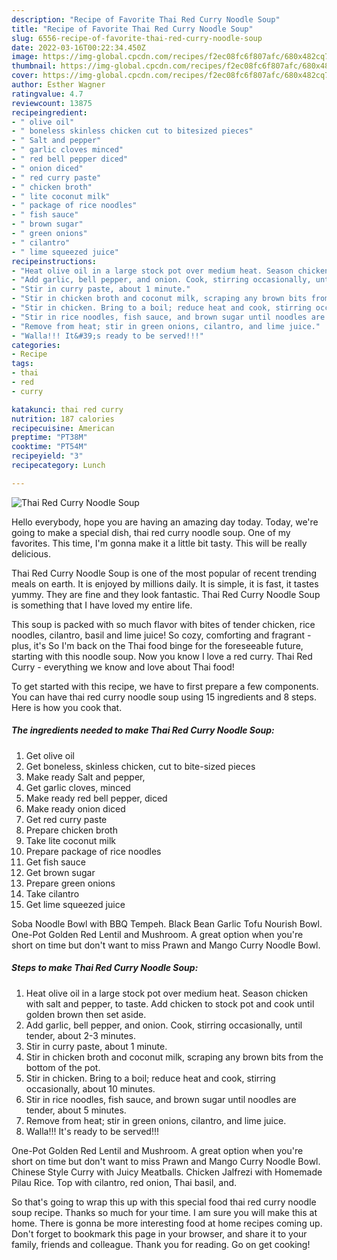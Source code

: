 ```yaml
---
description: "Recipe of Favorite Thai Red Curry Noodle Soup"
title: "Recipe of Favorite Thai Red Curry Noodle Soup"
slug: 6556-recipe-of-favorite-thai-red-curry-noodle-soup
date: 2022-03-16T00:22:34.450Z
image: https://img-global.cpcdn.com/recipes/f2ec08fc6f807afc/680x482cq70/thai-red-curry-noodle-soup-recipe-main-photo.jpg
thumbnail: https://img-global.cpcdn.com/recipes/f2ec08fc6f807afc/680x482cq70/thai-red-curry-noodle-soup-recipe-main-photo.jpg
cover: https://img-global.cpcdn.com/recipes/f2ec08fc6f807afc/680x482cq70/thai-red-curry-noodle-soup-recipe-main-photo.jpg
author: Esther Wagner
ratingvalue: 4.7
reviewcount: 13875
recipeingredient:
- " olive oil"
- " boneless skinless chicken cut to bitesized pieces"
- " Salt and pepper"
- " garlic cloves minced"
- " red bell pepper diced"
- " onion diced"
- " red curry paste"
- " chicken broth"
- " lite coconut milk"
- " package of rice noodles"
- " fish sauce"
- " brown sugar"
- " green onions"
- " cilantro"
- " lime squeezed juice"
recipeinstructions:
- "Heat olive oil in a large stock pot over medium heat. Season chicken with salt and pepper, to taste. Add chicken to stock pot and cook until golden brown then set aside."
- "Add garlic, bell pepper, and onion. Cook, stirring occasionally, until tender, about 2-3 minutes."
- "Stir in curry paste, about 1 minute."
- "Stir in chicken broth and coconut milk, scraping any brown bits from the bottom of the pot."
- "Stir in chicken. Bring to a boil; reduce heat and cook, stirring occasionally, about 10 minutes."
- "Stir in rice noodles, fish sauce, and brown sugar until noodles are tender, about 5 minutes."
- "Remove from heat; stir in green onions, cilantro, and lime juice."
- "Walla!!! It&#39;s ready to be served!!!"
categories:
- Recipe
tags:
- thai
- red
- curry

katakunci: thai red curry 
nutrition: 187 calories
recipecuisine: American
preptime: "PT38M"
cooktime: "PT54M"
recipeyield: "3"
recipecategory: Lunch

---
```



![Thai Red Curry Noodle Soup](https://img-global.cpcdn.com/recipes/f2ec08fc6f807afc/680x482cq70/thai-red-curry-noodle-soup-recipe-main-photo.jpg)

Hello everybody, hope you are having an amazing day today. Today, we're going to make a special dish, thai red curry noodle soup. One of my favorites. This time, I'm gonna make it a little bit tasty. This will be really delicious.

Thai Red Curry Noodle Soup is one of the most popular of recent trending meals on earth. It is enjoyed by millions daily. It is simple, it is fast, it tastes yummy. They are fine and they look fantastic. Thai Red Curry Noodle Soup is something that I have loved my entire life.

This soup is packed with so much flavor with bites of tender chicken, rice noodles, cilantro, basil and lime juice! So cozy, comforting and fragrant - plus, it&#39;s So I&#39;m back on the Thai food binge for the foreseeable future, starting with this noodle soup. Now you know I love a red curry. Thai Red Curry - everything we know and love about Thai food!


To get started with this recipe, we have to first prepare a few components. You can have thai red curry noodle soup using 15 ingredients and 8 steps. Here is how you cook that.

<!--inarticleads1-->

##### The ingredients needed to make Thai Red Curry Noodle Soup:

1. Get  olive oil
1. Get  boneless, skinless chicken, cut to bite-sized pieces
1. Make ready  Salt and pepper,
1. Get  garlic cloves, minced
1. Make ready  red bell pepper, diced
1. Make ready  onion diced
1. Get  red curry paste
1. Prepare  chicken broth
1. Take  lite coconut milk
1. Prepare  package of rice noodles
1. Get  fish sauce
1. Get  brown sugar
1. Prepare  green onions
1. Take  cilantro
1. Get  lime squeezed juice


Soba Noodle Bowl with BBQ Tempeh. Black Bean Garlic Tofu Nourish Bowl. One-Pot Golden Red Lentil and Mushroom. A great option when you&#39;re short on time but don&#39;t want to miss Prawn and Mango Curry Noodle Bowl. 

<!--inarticleads2-->

##### Steps to make Thai Red Curry Noodle Soup:

1. Heat olive oil in a large stock pot over medium heat. Season chicken with salt and pepper, to taste. Add chicken to stock pot and cook until golden brown then set aside.
1. Add garlic, bell pepper, and onion. Cook, stirring occasionally, until tender, about 2-3 minutes.
1. Stir in curry paste, about 1 minute.
1. Stir in chicken broth and coconut milk, scraping any brown bits from the bottom of the pot.
1. Stir in chicken. Bring to a boil; reduce heat and cook, stirring occasionally, about 10 minutes.
1. Stir in rice noodles, fish sauce, and brown sugar until noodles are tender, about 5 minutes.
1. Remove from heat; stir in green onions, cilantro, and lime juice.
1. Walla!!! It&#39;s ready to be served!!!


One-Pot Golden Red Lentil and Mushroom. A great option when you&#39;re short on time but don&#39;t want to miss Prawn and Mango Curry Noodle Bowl. Chinese Style Curry with Juicy Meatballs. Chicken Jalfrezi with Homemade Pilau Rice. Top with cilantro, red onion, Thai basil, and. 

So that's going to wrap this up with this special food thai red curry noodle soup recipe. Thanks so much for your time. I am sure you will make this at home. There is gonna be more interesting food at home recipes coming up. Don't forget to bookmark this page in your browser, and share it to your family, friends and colleague. Thank you for reading. Go on get cooking!
